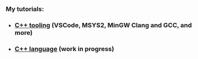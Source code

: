 ### My tutorials:

* ### [**C++ tooling**](/tooling/README.md) (VSCode, MSYS2, MinGW Clang and GCC, and more)

* ### [**C++ language**](/language/README.md) (work in progress)
